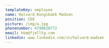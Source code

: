 ```yaml
---
templateKey: employee
name: Halvard Kongsbakk Madsen
position: CEO
picture: /img/a.jpg
phonenumber: 4799620772
email: hkm@fjelltg.com
linkedin: www.linkedin.com/in/halvard-madsen
---
```


